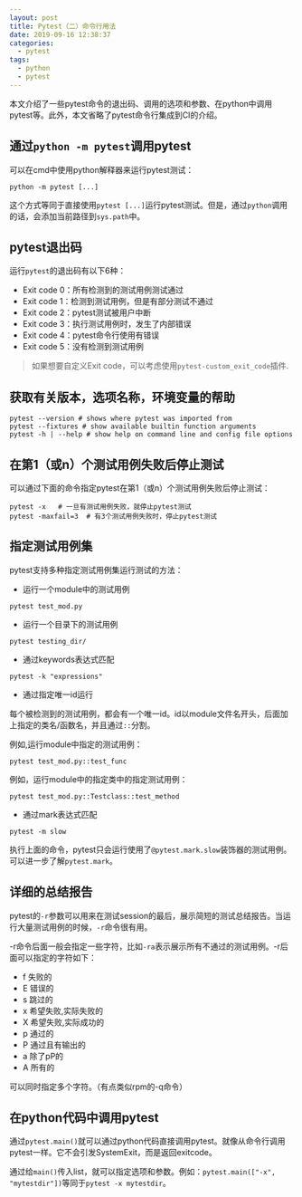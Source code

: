 ```yaml
---
layout: post
title: Pytest（二）命令行用法
date: 2019-09-16 12:38:37
categories: 
  - pytest  
tags: 
  - python 
  - pytest 
---
```


本文介绍了一些pytest命令的退出码、调用的选项和参数、在python中调用pytest等。此外，本文省略了pytest命令行集成到CI的介绍。
<!-- more -->

## 通过`python -m pytest`调用pytest

可以在cmd中使用python解释器来运行pytest测试：

```shell
python -m pytest [...]
```

这个方式等同于直接使用`pytest [...]`运行pytest测试。但是，通过`python`调用的话，会添加当前路径到`sys.path`中。

## pytest退出码

运行`pytest`的退出码有以下6种：
  - Exit code 0：所有检测到的测试用例测试通过
  - Exit code 1：检测到测试用例，但是有部分测试不通过
  - Exit code 2：pytest测试被用户中断
  - Exit code 3：执行测试用例时，发生了内部错误
  - Exit code 4：pytest命令行使用有错误
  - Exit code 5：没有检测到测试用例

> 如果想要自定义Exit code，可以考虑使用`pytest-custom_exit_code`插件.

## 获取有关版本，选项名称，环境变量的帮助

```shell
pytest --version # shows where pytest was imported from
pytest --fixtures # show available builtin function arguments
pytest -h | --help # show help on command line and config file options
```

## 在第1（或n）个测试用例失败后停止测试

可以通过下面的命令指定pytest在第1（或n）个测试用例失败后停止测试：

```shell
pytest -x   # 一旦有测试用例失败，就停止pytest测试
pytest -maxfail=3  # 有3个测试用例失败时，停止pytest测试
```

## 指定测试用例集

pytest支持多种指定测试用例集运行测试的方法：
- 运行一个module中的测试用例

```
pytest test_mod.py
```

- 运行一个目录下的测试用例

```
pytest testing_dir/
```

- 通过keywords表达式匹配

```
pytest -k "expressions"
```
- 通过指定唯一id运行

每个被检测到的测试用例，都会有一个唯一id。id以module文件名开头，后面加上指定的类名/函数名，并且通过`::`分割。

例如,运行module中指定的测试用例：
```
pytest test_mod.py::test_func
```

例如，运行module中的指定类中的指定测试用例：
```
pytest test_mod.py::Testclass::test_method
```

- 通过mark表达式匹配

```
pytest -m slow
```
执行上面的命令，pytest只会运行使用了`@pytest.mark.slow`装饰器的测试用例。可以进一步了解`pytest.mark`。

## 详细的总结报告

pytest的`-r`参数可以用来在测试session的最后，展示简短的测试总结报告。当运行大量测试用例的时候，`-r`命令很有用。

-r命令后面一般会指定一些字符，比如`-ra`表示展示所有不通过的测试用例。-r后面可以指定的字符如下：

- f 失败的
- E 错误的
- s 跳过的
- x 希望失败,实际失败的
- X 希望失败,实际成功的
- p 通过的
- P 通过且有输出的
- a 除了pP的
- A 所有的

可以同时指定多个字符。（有点类似rpm的-q命令）

## 在python代码中调用pytest

通过`pytest.main()`就可以通过python代码直接调用pytest。就像从命令行调用pytest一样。它不会引发SystemExit，而是返回exitcode。

通过给`main()`传入list，就可以指定选项和参数。例如：`pytest.main(["-x", "mytestdir"])`等同于`pytest -x mytestdir`。
